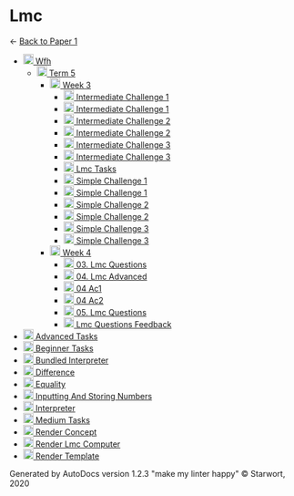 <style>img{height:18px;margin-bottom:-3px}</style>

# Lmc

← [Back to Paper 1](..)

- [![Folder](https://starwort.github.io/computer-science/icon-folder.png) Wfh](wfh/index.html)
  - [![Folder](https://starwort.github.io/computer-science/icon-folder.png) Term 5](wfh/term_5/index.html)
    - [![Folder](https://starwort.github.io/computer-science/icon-folder.png) Week 3](wfh/term_5/week_3/index.html)
      - [![GIF file](https://img.icons8.com/windows/512/4a90e2/image-document.png) Intermediate Challenge 1](wfh/term_5/week_3/intermediate_challenge_1.gif)
      - [![LMC file](https://starwort.github.io/computer-science/icon-lmc.png) Intermediate Challenge 1](wfh/term_5/week_3/intermediate_challenge_1.lmc)
      - [![GIF file](https://img.icons8.com/windows/512/4a90e2/image-document.png) Intermediate Challenge 2](wfh/term_5/week_3/intermediate_challenge_2.gif)
      - [![LMC file](https://starwort.github.io/computer-science/icon-lmc.png) Intermediate Challenge 2](wfh/term_5/week_3/intermediate_challenge_2.lmc)
      - [![GIF file](https://img.icons8.com/windows/512/4a90e2/image-document.png) Intermediate Challenge 3](wfh/term_5/week_3/intermediate_challenge_3.gif)
      - [![LMC file](https://starwort.github.io/computer-science/icon-lmc.png) Intermediate Challenge 3](wfh/term_5/week_3/intermediate_challenge_3.lmc)
      - [![MD file](https://img.icons8.com/windows/512/4a90e2/regular-document.png) Lmc Tasks](wfh/term_5/week_3/lmc_tasks.html)
      - [![GIF file](https://img.icons8.com/windows/512/4a90e2/image-document.png) Simple Challenge 1](wfh/term_5/week_3/simple_challenge_1.gif)
      - [![LMC file](https://starwort.github.io/computer-science/icon-lmc.png) Simple Challenge 1](wfh/term_5/week_3/simple_challenge_1.lmc)
      - [![GIF file](https://img.icons8.com/windows/512/4a90e2/image-document.png) Simple Challenge 2](wfh/term_5/week_3/simple_challenge_2.gif)
      - [![LMC file](https://starwort.github.io/computer-science/icon-lmc.png) Simple Challenge 2](wfh/term_5/week_3/simple_challenge_2.lmc)
      - [![GIF file](https://img.icons8.com/windows/512/4a90e2/image-document.png) Simple Challenge 3](wfh/term_5/week_3/simple_challenge_3.gif)
      - [![LMC file](https://starwort.github.io/computer-science/icon-lmc.png) Simple Challenge 3](wfh/term_5/week_3/simple_challenge_3.lmc)
    - [![Folder](https://starwort.github.io/computer-science/icon-folder.png) Week 4](wfh/term_5/week_4/index.html)
      - [![MD file](https://img.icons8.com/windows/512/4a90e2/regular-document.png) 03. Lmc Questions](wfh/term_5/week_4/03._lmc_questions.html)
      - [![MD file](https://img.icons8.com/windows/512/4a90e2/regular-document.png) 04. Lmc Advanced](wfh/term_5/week_4/04._lmc_advanced.html)
      - [![LMC file](https://starwort.github.io/computer-science/icon-lmc.png) 04 Ac1](wfh/term_5/week_4/04_ac1.lmc)
      - [![LMC file](https://starwort.github.io/computer-science/icon-lmc.png) 04 Ac2](wfh/term_5/week_4/04_ac2.lmc)
      - [![MD file](https://img.icons8.com/windows/512/4a90e2/regular-document.png) 05. Lmc Questions](wfh/term_5/week_4/05._lmc_questions.html)
      - [![MD file](https://img.icons8.com/windows/512/4a90e2/regular-document.png) Lmc Questions Feedback](wfh/term_5/week_4/lmc_questions_feedback.html)
- [![LMC file](https://starwort.github.io/computer-science/icon-lmc.png) Advanced Tasks](advanced_tasks.lmc)
- [![LMC file](https://starwort.github.io/computer-science/icon-lmc.png) Beginner Tasks](beginner_tasks.lmc)
- [![PY file](https://img.icons8.com/windows/512/4a90e2/py.png) Bundled Interpreter](bundled_interpreter.py)
- [![LMC file](https://starwort.github.io/computer-science/icon-lmc.png) Difference](difference.lmc)
- [![LMC file](https://starwort.github.io/computer-science/icon-lmc.png) Equality](equality.lmc)
- [![LMC file](https://starwort.github.io/computer-science/icon-lmc.png) Inputting And Storing Numbers](inputting_and_storing_numbers.lmc)
- [![PY file](https://img.icons8.com/windows/512/4a90e2/py.png) Interpreter](interpreter.py)
- [![LMC file](https://starwort.github.io/computer-science/icon-lmc.png) Medium Tasks](medium_tasks.lmc)
- [![ file](https://img.icons8.com/windows/512/4a90e2/binary-file.png) Render Concept](render_concept)
- [![PY file](https://img.icons8.com/windows/512/4a90e2/py.png) Render Lmc Computer](render_lmc_computer.py)
- [![ file](https://img.icons8.com/windows/512/4a90e2/binary-file.png) Render Template](render_template)

Generated by AutoDocs version 1.2.3 "make my linter happy" © Starwort, 2020
